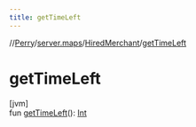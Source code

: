 ```yaml
---
title: getTimeLeft
---
```

//[Perry](../../../index.html)/[server.maps](../index.html)/[HiredMerchant](index.html)/[getTimeLeft](get-time-left.html)



# getTimeLeft



[jvm]\
fun [getTimeLeft](get-time-left.html)(): [Int](https://kotlinlang.org/api/latest/jvm/stdlib/kotlin/-int/index.html)




